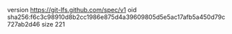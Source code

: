 version https://git-lfs.github.com/spec/v1
oid sha256:f6c3c98910d8b2cc1986e875d4a39609805d5e5ac17afb5a450d79c727ab2d46
size 221
